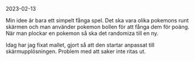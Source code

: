 2023-02-13

Min idee är bara ett simpelt fånga spel. Det ska vara olika
pokemons runt skärmen och man använder pokemon bollen för att fånga
dem för poäng. När man plockar en pokemon så ska det randomiza till en ny.

Idag har jag fixat mallet, gjort så att den startar anpassat till skärmupplösningen.
Problem med att saker inte ritas ut.
